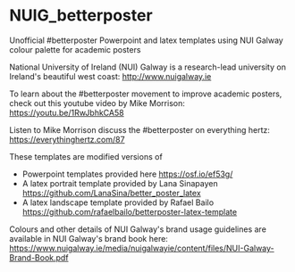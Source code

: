 # NUIG_betterposter
Unofficial #betterposter Powerpoint and latex templates using NUI Galway colour palette for academic posters

National University of Ireland (NUI) Galway is a research-lead university on Ireland's beautiful west coast:
http://www.nuigalway.ie

To learn about the #betterposter movement to improve academic posters, check out this youtube video by Mike Morrison:
https://youtu.be/1RwJbhkCA58

Listen to Mike Morrison discuss the #betterposter on everything hertz:
https://everythinghertz.com/87

These templates are modified versions of 
* Powerpoint templates provided here
  https://osf.io/ef53g/
* A latex portrait template provided by Lana Sinapayen
  https://github.com/LanaSina/better_poster_latex
* A latex landscape template provided by Rafael Bailo
  https://github.com/rafaelbailo/betterposter-latex-template

Colours and other details of NUI Galway's brand usage guidelines are available in NUI Galway's brand book here:
https://www.nuigalway.ie/media/nuigalwayie/content/files/NUI-Galway-Brand-Book.pdf
